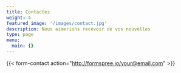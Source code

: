 ```yaml
---
title: Contactez
weight: 4
featured_image: '/images/contact.jpg'
description: Nous aimerions recevoir de vos nouvelles
type: page
menu:
  main: {}
---
```

{{< form-contact action="http://formspree.io/your@email.com"  >}}

